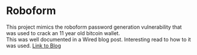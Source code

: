 # Roboform
This project mimics the roboform password generation vulnerability that was used to crack an 11 year old bitcoin wallet.<br>
This was well documented in a Wired blog post. Interesting read to how to it was used.
<a href="https://www.wired.com/story/roboform-password-3-million-dollar-crypto-wallet/">Link to Blog</a>
